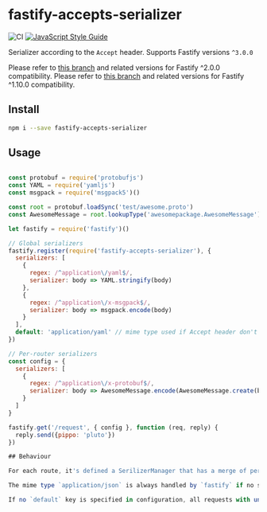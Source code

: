 # fastify-accepts-serializer

![CI](https://github.com/fastify/fastify-accepts-serializer/workflows/CI/badge.svg)
[![JavaScript Style Guide](https://img.shields.io/badge/code_style-standard-brightgreen.svg)](https://standardjs.com)

Serializer according to the `Accept` header. Supports Fastify versions `^3.0.0`

Please refer to [this branch](https://github.com/fastify/fastify-accepts-serializer/tree/v2.x) and related versions for Fastify ^2.0.0 compatibility.
Please refer to [this branch](https://github.com/fastify/fastify-accepts-serializer/tree/1.x) and related versions for Fastify ^1.10.0 compatibility.

## Install
```sh
npm i --save fastify-accepts-serializer
```

## Usage
```js

const protobuf = require('protobufjs')
const YAML = require('yamljs')
const msgpack = require('msgpack5')()

const root = protobuf.loadSync('test/awesome.proto')
const AwesomeMessage = root.lookupType('awesomepackage.AwesomeMessage')

let fastify = require('fastify')()

// Global serializers
fastify.register(require('fastify-accepts-serializer'), {
  serializers: [
    {
      regex: /^application\/yaml$/,
      serializer: body => YAML.stringify(body)
    },
    {
      regex: /^application\/x-msgpack$/,
      serializer: body => msgpack.encode(body)
    }
  ],
  default: 'application/yaml' // mime type used if Accept header don't match anything
})

// Per-router serializers
const config = {
  serializers: [
    {
      regex: /^application\/x-protobuf$/,
      serializer: body => AwesomeMessage.encode(AwesomeMessage.create(body)).finish()
    }
  ]
}

fastify.get('/request', { config }, function (req, reply) {
  reply.send({pippo: 'pluto'})
})

## Behaviour

For each route, it's defined a SerilizerManager that has a merge of per-route and global serializers definition.

The mime type `application/json` is always handled by `fastify` if no serializer is register for that mime type.

If no `default` key is specified in configuration, all requests with unknown `Accept` header will be replied with an 406 response (a boom error is used)
